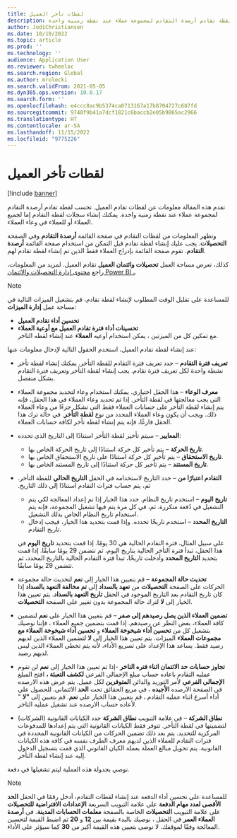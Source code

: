 ```yaml
---
title: لقطات تأخر العميل
description: تقدم هذه المقالة معلومات عن لقطات تقادم العميل. تحسب لقطة تقادم أرصدة التقادم لمجموعة عملاء عند نقطة زمنية واحدة.
author: JodiChristiansen
ms.date: 10/10/2022
ms.topic: article
ms.prod: ''
ms.technology: ''
audience: Application User
ms.reviewer: twheeloc
ms.search.region: Global
ms.author: mrolecki
ms.search.validFrom: 2021-05-05
ms.dyn365.ops.version: 10.0.17
ms.search.form: ''
ms.openlocfilehash: e4ccc8ac9b5374ca0713167a17b8704727c687fd
ms.sourcegitcommit: 9740f9b41a7dcf1821c6baccb2e05b9865ac2966
ms.translationtype: HT
ms.contentlocale: ar-SA
ms.lasthandoff: 11/15/2022
ms.locfileid: "9775226"
---
```

# <a name="customer-aging-snapshots"></a>لقطات تأخر العميل

[!include [banner](../includes/banner.md)]

تقدم هذه المقالة معلومات عن لقطات تقادم العميل. تحسب لقطة تقادم أرصدة التقادم لمجموعة عملاء عند نقطة زمنية واحدة. يمكنك إنشاء سجلات لقطة التقادم إما لجميع العملاء أو للعملاء في وعاء العملاء.

وتظهر المعلومات من لقطات التقادم في صفحة القائمة **أرصدة التقادم** وفي الصفحة **التحصيلات**. يجب عليك إنشاء لقطة تقادم قبل التمكن من استخدام صفحة القائمة **أرصدة التقادم**. تقوم صفحة القائمة بإدراج العملاء فقط الذين تم إنشاء لقطة تقادم لهم.

كذلك، تعرض مساحة العمل **تحصيلات وائتمان العميل** تقادم العميل. لمزيد من المعلومات، راجع [محتوى إدارة التحصيلات والائتمان Power BI ،](credit-collections-power-bi.md).

> [!NOTE]
> للمساعدة على تقليل الوقت المطلوب لإنشاء لقطة تقادم، قم بتشغيل الميزات التالية في مساحة عمل **إدارة الميزات**: 
> - **تحسين أداء تقادم العميل** 
> - **تحسينات أداء فترة تقادم العميل مع أوعية العملاء**  
>مع تمكين كل من الميزتين ، يمكن استخدام أوعيه **العملاء** عند إنشاء لقطه التاخر. 

عند إنشاء لقطة تقادم العميل، استخدم الحقول التالية لإدخال معلومات عنها:

- **تعريف فترة التقادم** – حدد تعريف فترة التقادم للقطة التأخر. يمكنك إنشاء لقطة تأخر نشطة واحدة لكل تعريف فترة تقادم. يجب إنشاء لقطة التأخر وتعريف فترة التقادم بشكل منفصل.
- **معرف الوعاء** – هذا الحقل اختياري. يمكنك استخدام وعاء لتحديد مجموعة العملاء التي يجب معالجتها في لقطة التأخر. إذا تم تحديد وعاء العملاء في هذا الحقل، فإنه يتم إنشاء لقطة التأخر على حسابات العملاء فقط التي تشكل جزءًا من وعاء العملاء ذلك. ويجب أن يكون وعاء العملاء المحدد من نوع **لقطة التأخر**. في حالة ترك هذا الحقل فارغًا، فإنه يتم إنشاء لقطة تأخر لكافة حسابات العملاء.


- **المعايير** – سيتم تأخير لقطة التأخر استنادًا إلى التاريخ الذي تحدده:

    - **تاريخ الحركة** – يتم تأخير كل حركة استنادًا إلى تاريخ الحركة الخاص بها.
    - **تاريخ الاستحقاق** – يتم تأخير كل حركة استنادًا على تاريخ الاستحقاق الخاص بها.
    - **تاريخ المستند** – يتم تأخير كل حركة استنادًا إلى تاريخ المستند الخاص بها.

- **التقادم اعتبارًا من‬‏‫** – حدد التاريخ لاستخدامه في الحقل **التاريخ الحالي** للقطة التأخر. ثم، يتم حساب فترات التقادم استنادًا إلى ذلك التاريخ. 

    - **تاريخ اليوم** – استخدم تاريخ النظام. حدد هذا الخيار إذا تم إعداد المعالجة لكي يتم التشغيل في دُفعة متكررة. ثم، في كل مرة يتم فيها تشغيل المجموعة، فإنه يتم استخدام تاريخ النظام الخاص بذلك التشغيل.
    - **التاريخ المحدد** – استخدم تاريخًا تحدده. وإذا قمت بتحديد هذا الخيار، فيجب إدخال تاريخ التقادم.

   على سبيل المثال، فترة التقادم الحالية هي 30 يومًا. إذا قمت بتحديد **تاريخ اليوم** في هذا الحقل، تبدأ فترة التأخر الحالية بتاريخ اليوم، ثم تتضمن 29 يومًا سابقًا. إذا قمت بتحديد **التاريخ المحدد** وأدخلت تاريخًا، تبدأ فترة التقادم الحالية بالتاريخ المحدد، ثم تتضمن 29 يومًا سابقًا.

- **تحديث حالة المجموعة** – قم بتعيين هذا الخيار إلى **نعم** لتحديث حالة مجموعة الحركات على الصفحة **التحصيلات** من **تعهد بالسداد** إلى **تم مخالفة التعهد بالسداد** إذا كان تاريخ التقادم بعد التاريخ الموجود في الحقل **تاريخ التعهد بالسداد**. يتم تعيين هذا الخيار إلى **لا** لترك حالة المجموعة بدون تغيير على الصفحة **التحصيلات**.
- **تضمين العملاء الذين يصل رصيدهم إلى صفر** – قم بتعيين هذا الخيار على **نعم** لتضمين كافة العملاء، بغض النظر عن رصيدهم. إذا قمت بتضمين جميع العملاء ، فإننا نوصيك بتشغيل كل من **تحسين أداء شيخوخة العملاء** و **تحسين أداء شيخوخة العملاء مع مجموعات العملاء** الميزات. يتم تعيين هذا الخيار إلى **لا** لتضمين العملاء الذين لديهم رصيد فقط. يساعد هذا الإعداد على تسريع الأداء، لأنه يتم تخطي العملاء الذين ليس لديهم رصيد.
- **تجاوز حسابات حد الائتمان اثناء فتره التاخر** -إذا تم تعيين هذا الخيار إلى **نعم** لن تقوم عمليه التقادم باعاده حساب مبلغ الإجمالي الفرعي **لكشف التعبئة ،** افتح المبلغ **الإجمالي الفرعي** لأمر التوريد والدائن **المتوفرين** لكل عميل. يتم عرض هذه الارصده في الصفحة الارصده **الأجيده** ، في مربع الحقائق تحت **الحد** الائتماني. للحصول علي أداء أسرع اثناء عمليه التقادم ، قم بتعيين هذا الخيار علي **نعم**. قم بتعيين إلى **"لا** " لأعاده حساب الارصده عند تشغيل عمليه التاخر. 
- **نطاق الشركة** – في علامة التبويب **نطاق الشركة** حدد الكيانات القانونية (الشركات) لتضمينها في لقطة التأخر. تتوفر فقط الكيانات القانونية التي يتم إعدادها للمدفوعات المركزية للتحديد. يتم بعد ذلك تضمين الحركات من الكيانات القانونية المحددة في فترات التقادم للعملاء الذين لديهم معرف الطرف نفسه في كافة هذه الكيانات القانونية. يتم تحويل مبالغ العملة بعملة الكيان القانوني الذي قمت بتسجيل الدخول إليه عند إنشاء لقطة التأخر.

نوصي بجدولة هذه العملية ليتم تشغيلها في دفعة.

> [!NOTE]
> للمساعدة على تحسين أداء الدفعة عند إنشاء لقطات التقادم، أدخل رقمًا في الحقل **الحد الأقصى لعدد مهام الدفعة** على علامة التبويب السريعة **الإعدادات الافتراضية للتحصيلات** على علامة التبويب **التحصيلات** الخاصة بالصفحة **معلمات الحسابات المدينة**. في **أرصدة العملاء العمر** في الحقل ، نوصيك بالبدء بقيمة بين **12** و **20** ثم اضبط القيمة لتحسين المعالجة وفقًا لموقفك. لا نوصي بتعيين هذه القيمة أكبر من **30** كما سيؤثر علي الأداء. 

